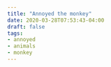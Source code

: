 ```yaml
---
title: "Annoyed the monkey"
date: 2020-03-28T07:53:43-04:00
draft: false
tags:
- annoyed
- animals
- monkey
---
```

